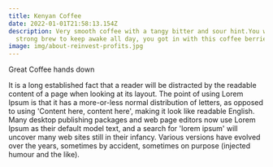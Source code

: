 ```yaml
---
title: Kenyan Coffee
date: 2022-01-01T21:58:13.154Z
description: Very smooth coffee with a tangy bitter and sour hint.You want
  strong brew to keep awake all day, you got in with this coffee berries.
image: img/about-reinvest-profits.jpg
---
```

Great Coffee hands down

It is a long established fact that a reader will be distracted by the readable content of a page when looking at its layout. The point of using Lorem Ipsum is that it has a more-or-less normal distribution of letters, as opposed to using 'Content here, content here', making it look like readable English. Many desktop publishing packages and web page editors now use Lorem Ipsum as their default model text, and a search for 'lorem ipsum' will uncover many web sites still in their infancy. Various versions have evolved over the years, sometimes by accident, sometimes on purpose (injected humour and the like).